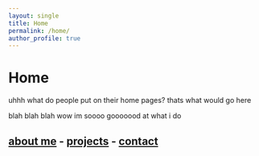 ```yaml
---
layout: single
title: Home
permalink: /home/
author_profile: true
---
```

# Home

uhhh what do people put on their home pages? thats what would go here


blah blah blah wow im soooo gooooood at what i do

## [about me](/about/) - [projects](/projects/) - [contact](/contact/)
